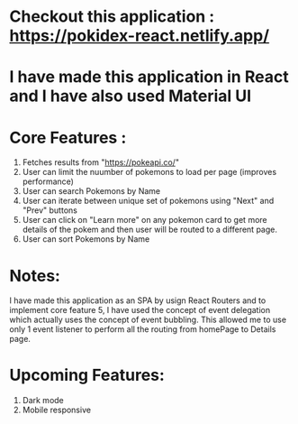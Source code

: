 # Checkout this application :  https://pokidex-react.netlify.app/

# I have made this application in React and I have also used Material UI

# Core Features :
 1. Fetches results from "https://pokeapi.co/"
 2. User can limit the nuumber of pokemons to load per page (improves performance)
 3. User can search Pokemons by Name
 4. User can iterate between unique set of pokemons using "Next" and "Prev" buttons
 5. User can click on "Learn more" on any pokemon card to get more details of the pokem and then user will be routed to a different page.
 6. User can sort Pokemons by Name

# Notes:
I have made this application as an SPA by usign React Routers and to implement core feature 5,
I have used the concept of event delegation which actually uses the concept of event bubbling. This allowed me to use 
only 1 event listener to perform all the routing from homePage to Details page.


# Upcoming Features:
1. Dark mode
2. Mobile responsive
